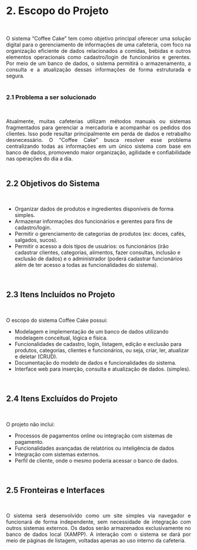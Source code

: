 # 2. Escopo do Projeto

<br>

<p align="justify">O sistema “Coffee Cake” tem como objetivo principal oferecer uma solução digital para o gerenciamento de informações de uma cafeteria, com foco na organização eficiente de dados relacionados a comidas, bebidas e outros elementos operacionais como cadastro/login de funcionários e gerentes. Por meio de um banco de dados, o sistema permitirá o armazenamento, a consulta e a atualização dessas informações de forma estruturada e segura.

<br>
<br>

### 2.1 Problema a ser solucionado
<br>

<p align="justify">Atualmente, muitas cafeterias utilizam métodos manuais ou sistemas fragmentados para gerenciar a mercadoria e acompanhar os pedidos dos clientes. Isso pode resultar principalmente em perda de dados e retrabalho desnecessário. O “Coffee Cake” busca resolver esse problema centralizando todas as informações em um único sistema com base em banco de dados, promovendo maior organização, agilidade e confiabilidade nas operações do dia a dia.

<br>
<br>

## 2.2 Objetivos do Sistema

<br>

- Organizar dados de produtos e ingredientes disponíveis de forma simples.
- Armazenar informações dos funcionários e gerentes para fins de cadastro/login.
- Permitir o gerenciamento de categorias de produtos (ex: doces, cafés, salgados, sucos).
- Permitir o acesso a dois tipos de usuários: os funcionários (irão cadastrar clientes, categorias, alimentos, fazer consultas, inclusão e exclusão de dados) e o administrador (poderá cadastrar funcionários além de ter acesso a todas as funcionalidades do sistema).

<br>
	
## 2.3 Itens Incluídos no Projeto

<br>

O escopo do sistema Coffee Cake possui:
- Modelagem e implementação de um banco de dados utilizando modelagem conceitual, lógica e física.
- Funcionalidades de cadastro, login, listagem, edição e exclusão para produtos, categorias, clientes e funcionários, ou seja, criar, ler, atualizar e deletar (CRUD).
- Documentação do modelo de dados e funcionalidades do sistema.
- Interface web para inserção, consulta e atualização de dados. (simples).

<br>

## 2.4 Itens Excluídos do Projeto

<br>

O projeto não inclui:
- Processos de pagamentos online ou integração com sistemas de pagamento.
- Funcionalidades avançadas de relatórios ou inteligência de dados
- Integração com sistemas externos.
- Perfil de cliente, onde o mesmo poderia acessar o banco de dados.

<br>

## 2.5 Fronteiras e Interfaces

<br>

<p align="justify">O sistema será desenvolvido  como um site simples via navegador e funcionará de forma independente, sem necessidade de integração com outros sistemas externos. Os dados serão armazenados exclusivamente no banco de dados local (XAMPP). A interação com o sistema se dará por meio de páginas de listagem, voltadas apenas ao uso interno da cafeteria.

<br>
<br>
